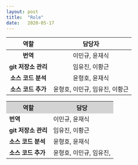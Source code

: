 ```yaml
---
layout: post
title:  "Role"
date:   2020-05-17
---
```

<!--
<title> Role </title>
-->

|**역할**|**담당자**|
|:------------------:|:--------------------:|
|**번역**|이민규, 윤재식|
|**git 저장소 관리**|임유진, 이황근|
|**소스 코드 분석**|윤형호, 윤재식|
|**소스 코드 추가**|윤형호, 이민규, 임유진, 이황근|


<table style="width:100%" align="center">
<tr style="background-color:lightgrey;">
	<th>역할</th>
	<th>담당</th>		
</tr>
<tr>
	<td><b>번역</b></td>
	<td>이민규, 윤재식</td>		
</tr>
<tr>
	<td><b>git 저장소 관리</b></td>
	<td>임유진, 이황근</td>		
</tr>
<tr>
	<td><b>소스 코드 분석</b></td>
	<td>윤형호, 윤재식</td>
</tr>
<tr>
	<td><b>소스 코드 추가</b></td>
	<td>윤형호, 이민규, 임유진, </td>
</table>
